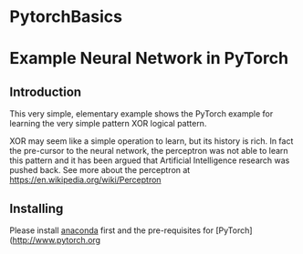 # PytorchBasics


# Example Neural Network in PyTorch

## Introduction

This very simple, elementary example shows the PyTorch example for learning the very simple pattern XOR logical pattern. 

XOR may seem like a simple operation to learn, but its history is rich. In fact the pre-cursor to the neural network, the perceptron was not able to learn this pattern and it has been argued that Artificial Intelligence research was pushed back. See more about the perceptron at https://en.wikipedia.org/wiki/Perceptron 

## Installing

Please install [anaconda](https://www.continuum.io/downloads) first and the pre-requisites for [PyTorch](http://www.pytorch.org






